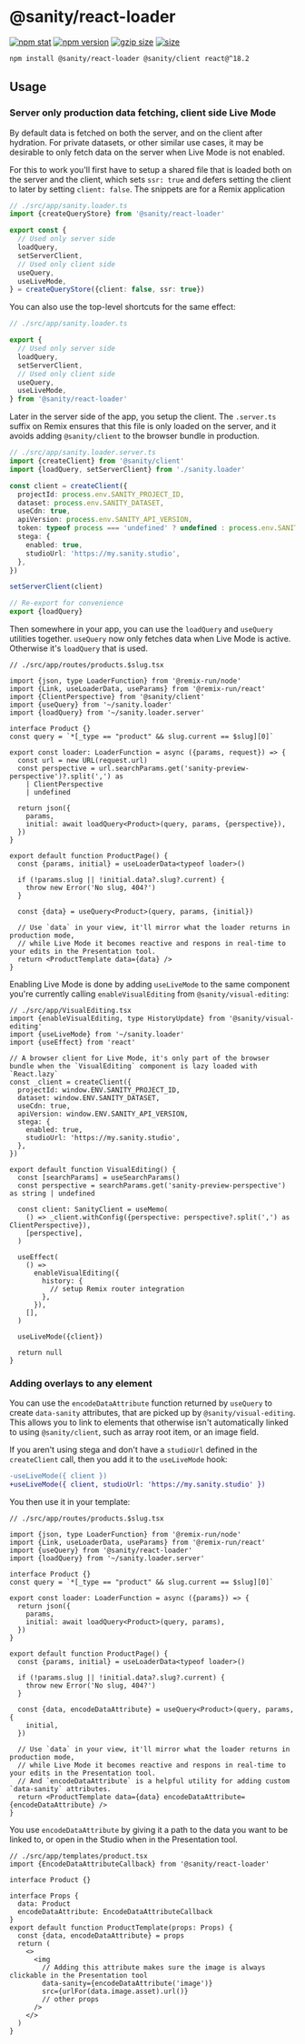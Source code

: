 # @sanity/react-loader

[![npm stat](https://img.shields.io/npm/dm/@sanity/react-loader.svg?style=flat-square)](https://npm-stat.com/charts.html?package=@sanity/react-loader)
[![npm version](https://img.shields.io/npm/v/@sanity/react-loader.svg?style=flat-square)](https://www.npmjs.com/package/@sanity/react-loader)
[![gzip size][gzip-badge]][bundlephobia]
[![size][size-badge]][bundlephobia]

```sh
npm install @sanity/react-loader @sanity/client react@^18.2
```

## Usage

### Server only production data fetching, client side Live Mode

By default data is fetched on both the server, and on the client after hydration.
For private datasets, or other similar use cases, it may be desirable to only fetch data on the server when Live Mode is not enabled.

For this to work you'll first have to setup a shared file that is loaded both on the server and the client, which sets `ssr: true` and defers setting the client to later by setting `client: false`. The snippets are for a Remix application

```ts
// ./src/app/sanity.loader.ts
import {createQueryStore} from '@sanity/react-loader'

export const {
  // Used only server side
  loadQuery,
  setServerClient,
  // Used only client side
  useQuery,
  useLiveMode,
} = createQueryStore({client: false, ssr: true})
```

You can also use the top-level shortcuts for the same effect:

```ts
// ./src/app/sanity.loader.ts

export {
  // Used only server side
  loadQuery,
  setServerClient,
  // Used only client side
  useQuery,
  useLiveMode,
} from '@sanity/react-loader'
```

Later in the server side of the app, you setup the client. The `.server.ts` suffix on Remix ensures that this file is only loaded on the server, and it avoids adding `@sanity/client` to the browser bundle in production.

```ts
// ./src/app/sanity.loader.server.ts
import {createClient} from '@sanity/client'
import {loadQuery, setServerClient} from './sanity.loader'

const client = createClient({
  projectId: process.env.SANITY_PROJECT_ID,
  dataset: process.env.SANITY_DATASET,
  useCdn: true,
  apiVersion: process.env.SANITY_API_VERSION,
  token: typeof process === 'undefined' ? undefined : process.env.SANITY_API_READ_TOKEN,
  stega: {
    enabled: true,
    studioUrl: 'https://my.sanity.studio',
  },
})

setServerClient(client)

// Re-export for convenience
export {loadQuery}
```

Then somewhere in your app, you can use the `loadQuery` and `useQuery` utilities together. `useQuery` now only fetches data when Live Mode is active. Otherwise it's `loadQuery` that is used.

```tsx
// ./src/app/routes/products.$slug.tsx

import {json, type LoaderFunction} from '@remix-run/node'
import {Link, useLoaderData, useParams} from '@remix-run/react'
import {ClientPerspective} from '@sanity/client'
import {useQuery} from '~/sanity.loader'
import {loadQuery} from '~/sanity.loader.server'

interface Product {}
const query = `*[_type == "product" && slug.current == $slug][0]`

export const loader: LoaderFunction = async ({params, request}) => {
  const url = new URL(request.url)
  const perspective = url.searchParams.get('sanity-preview-perspective')?.split(',') as
    | ClientPerspective
    | undefined

  return json({
    params,
    initial: await loadQuery<Product>(query, params, {perspective}),
  })
}

export default function ProductPage() {
  const {params, initial} = useLoaderData<typeof loader>()

  if (!params.slug || !initial.data?.slug?.current) {
    throw new Error('No slug, 404?')
  }

  const {data} = useQuery<Product>(query, params, {initial})

  // Use `data` in your view, it'll mirror what the loader returns in production mode,
  // while Live Mode it becomes reactive and respons in real-time to your edits in the Presentation tool.
  return <ProductTemplate data={data} />
}
```

Enabling Live Mode is done by adding `useLiveMode` to the same component you're currently calling `enableVisualEditing` from `@sanity/visual-editing`:

```tsx
// ./src/app/VisualEditing.tsx
import {enableVisualEditing, type HistoryUpdate} from '@sanity/visual-editing'
import {useLiveMode} from '~/sanity.loader'
import {useEffect} from 'react'

// A browser client for Live Mode, it's only part of the browser bundle when the `VisualEditing` component is lazy loaded with `React.lazy`
const _client = createClient({
  projectId: window.ENV.SANITY_PROJECT_ID,
  dataset: window.ENV.SANITY_DATASET,
  useCdn: true,
  apiVersion: window.ENV.SANITY_API_VERSION,
  stega: {
    enabled: true,
    studioUrl: 'https://my.sanity.studio',
  },
})

export default function VisualEditing() {
  const [searchParams] = useSearchParams()
  const perspective = searchParams.get('sanity-preview-perspective') as string | undefined

  const client: SanityClient = useMemo(
    () => _client.withConfig({perspective: perspective?.split(',') as ClientPerspective}),
    [perspective],
  )

  useEffect(
    () =>
      enableVisualEditing({
        history: {
          // setup Remix router integration
        },
      }),
    [],
  )

  useLiveMode({client})

  return null
}
```

### Adding overlays to any element

You can use the `encodeDataAttribute` function returned by `useQuery` to create `data-sanity` attributes, that are picked up by `@sanity/visual-editing`.
This allows you to link to elements that otherwise isn't automatically linked to using `@sanity/client`, such as array root item, or an image field.

If you aren't using stega and don't have a `studioUrl` defined in the `createClient` call, then you add it to the `useLiveMode` hook:

```diff
-useLiveMode({ client })
+useLiveMode({ client, studioUrl: 'https://my.sanity.studio' })
```

You then use it in your template:

```tsx
// ./src/app/routes/products.$slug.tsx

import {json, type LoaderFunction} from '@remix-run/node'
import {Link, useLoaderData, useParams} from '@remix-run/react'
import {useQuery} from '@sanity/react-loader'
import {loadQuery} from '~/sanity.loader.server'

interface Product {}
const query = `*[_type == "product" && slug.current == $slug][0]`

export const loader: LoaderFunction = async ({params}) => {
  return json({
    params,
    initial: await loadQuery<Product>(query, params),
  })
}

export default function ProductPage() {
  const {params, initial} = useLoaderData<typeof loader>()

  if (!params.slug || !initial.data?.slug?.current) {
    throw new Error('No slug, 404?')
  }

  const {data, encodeDataAttribute} = useQuery<Product>(query, params, {
    initial,
  })

  // Use `data` in your view, it'll mirror what the loader returns in production mode,
  // while Live Mode it becomes reactive and respons in real-time to your edits in the Presentation tool.
  // And `encodeDataAttribute` is a helpful utility for adding custom `data-sanity` attributes.
  return <ProductTemplate data={data} encodeDataAttribute={encodeDataAttribute} />
}
```

You use `encodeDataAttribute` by giving it a path to the data you want to be linked to, or open in the Studio when in the Presentation tool.

```tsx
// ./src/app/templates/product.tsx
import {EncodeDataAttributeCallback} from '@sanity/react-loader'

interface Product {}

interface Props {
  data: Product
  encodeDataAttribute: EncodeDataAttributeCallback
}
export default function ProductTemplate(props: Props) {
  const {data, encodeDataAttribute} = props
  return (
    <>
      <img
        // Adding this attribute makes sure the image is always clickable in the Presentation tool
        data-sanity={encodeDataAttribute('image')}
        src={urlFor(data.image.asset).url()}
        // other props
      />
    </>
  )
}
```

[gzip-badge]: https://img.shields.io/bundlephobia/minzip/@sanity/react-loader?label=gzip%20size&style=flat-square
[size-badge]: https://img.shields.io/bundlephobia/min/@sanity/react-loader?label=size&style=flat-square
[bundlephobia]: https://bundlephobia.com/package/@sanity/react-loader
